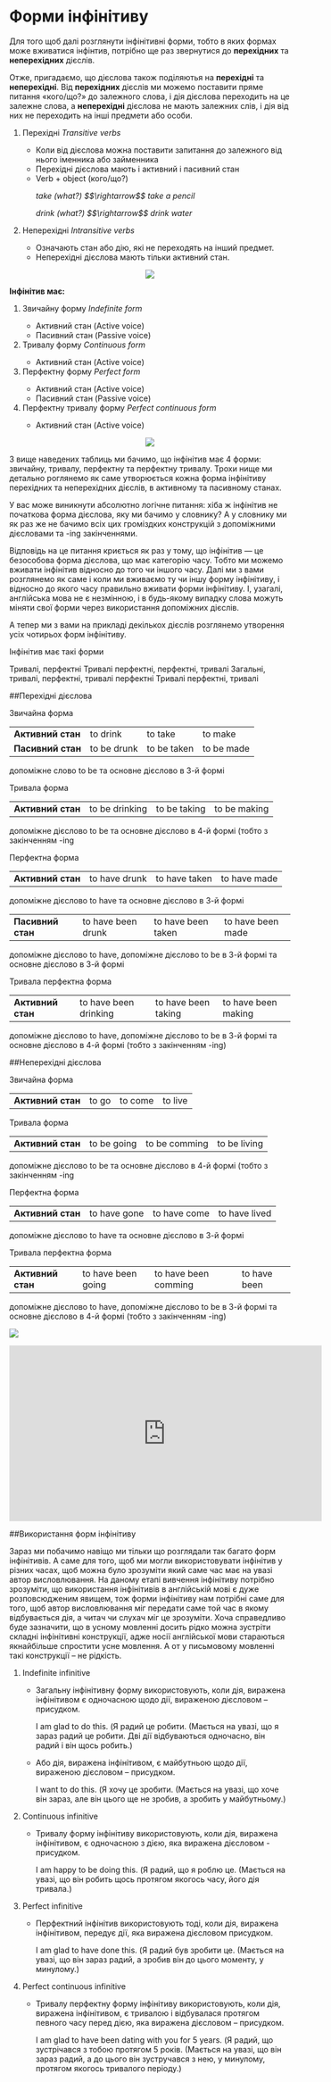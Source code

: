 # Форми iнфiнiтиву

<p>Для того щоб далі розглянути інфінітивні форми, тобто в яких формах може вживатися інфінтив, потрібно ще раз звернутися до <b>перехідних</b> та <b>неперехідних</b> дієслів.</p>

<p>Отже, пригадаємо, що дієслова також поділяютья на <b>перехідні</b> та <b>неперехідні</b>. Від <b>перехідних</b> дієслів ми можемо поставити пряме питання «кого/що?» до залежного слова, і дія дієслова переходить на це залежне слова, а <b>неперехідні</b> дієслова не мають залежних слів, і дія від них не переходить на інші предмети або особи.</p>

<ol>
<li>Перехідні <i>Transitive verbs</i></li>
<ul>
<li>Коли від дієслова можна поставити запитання до залежного від нього іменника або займенника</li>
<li>Перехідні дієслова мають і активний і пасивний стан</li>
<li>Verb + object (кого/що?)</li>
<p><i>take (what?) $$\rightarrow$$ take a pencil</i></p>
<p><i>drink (what?) $$\rightarrow$$ drink water</i></p>
</ul>
<li>Неперехідні <i>Intransitive verbs</i></li>
<ul>
<li>Означають стан або дію, які не переходять на інший предмет.</li>
<li>Неперехідні дієслова мають тільки активний стан.</li>
</ul>
</ol>

<div align="center"><img src="191_p1.png"/></div>

<p><b>Інфінітив має:</b></p>
<ol>
<li>Звичайну форму <i>Indefinite form</i></li>
<ul>
<li>Активний стан (Active voice)</li>
<li>Пасивний стан (Passive voice)</li>
</ul>
<li>Тривалу форму <i>Continuous form</i></li>
<ul>
<li>Активний стан (Active voice)</li>
</ul>
<li>Перфектну форму <i>Perfect form</i></li>
<ul>
<li>Активний стан (Active voice)</li>
<li>Пасивний стан (Passive voice)</li>
</ul>
<li>Перфектну тривалу форму <i>Perfect continuous form</i></li>
<ul>
<li>Активний стан (Active voice)</li>
</ul>
</ol>

<div align="center"><img src="191_p2.png"/></div>

<p>З вище наведених таблиць ми бачимо, що інфінітив має 4 форми: звичайну, тривалу, перфектну та перфектну тривалу. Трохи нище ми детально роглянемо як саме утворюється кожна форма інфінітиву перехідних та неперехідних дієслів, в активному та пасивному станах.</p>

<p>У вас може виникнути абсолютно логічне питання: хіба ж інфінітив не початкова форма дієслова, яку ми бачимо у словнику? А у словнику ми як раз же не бачимо всіх цих громіздких конструкцій з допоміжними дієсловами та -ing закінченнями.</p>

<p>Відповідь на це питання криється як раз у тому, що інфінітив —  це безособова форма дієслова, що має категорію часу. Тобто ми можемо вживати інфінітив відносно до того чи іншого часу.  Далі ми з вами розглянемо як саме і коли ми вживаємо ту чи іншу форму інфінітиву, і відносно до якого часу правильно вживати форми інфінітиву. І, узагалі, англійська мова не є незмінною, і в будь-якому випадку слова можуть міняти свої форми через використання допоміжних дієслів.</p>

<p>А тепер ми з вами на прикладі декількох дієслів розглянемо утворення усіх чотирьох форм інфінітиву.</p>

<quiz correctLabel="correct" incorrectLabel="incorrect" checkLabel="check">
    <question text="">
        <p>Інфінітив має такі форми</p>
        <answer>Тривалі, перфектні</answer>
        <answer>Тривалі перфектні, перфектні, тривалі</answer>
        <answer correct>Загальні, тривалі, перфектні, тривалі перфектні</answer>
        <answer>Тривалі перфектні, тривалі</answer>
    </question>
</quiz>

##Перехідні дієслова

<span class="p1">Звичайна форма</span>
<table>
<tr>
<td><b>Активний стан</b></td>
<td>to drink</td>
<td>to take</td>
<td>to make</td>
</tr>
<tr>
<td><b>Пасивний стан</b></td>
<td>to be drunk</td>
<td>to be taken</td>
<td>to be made</td>
</tr>
</table>

<p>допоміжне слово to be та основне дієслово в 3-й формі</p>

<span class="p1">Тривала форма</span>
<table>
<tr>
<td><b>Активний стан</b></td>
<td>to be drinking</td>
<td>to be taking</td>
<td>to be making</td>
</tr>
</table>

<p>допоміжне дієслово to be та основне дієслово в 4-й формі (тобто з закінченням -ing</p>

<span class="p1">Перфектна форма</span>
<table>
<tr>
<td><b>Активний стан</b></td>
<td>to have drunk</td>
<td>to have taken</td>
<td>to have made</td>
</tr>
</table>

<p>допоміжне дієслово to have та основне дієслово в 3-й формі</p>

<table>
<tr>
<td><b>Пасивний стан</b></td>
<td>to have been drunk</td>
<td>to have been taken</td>
<td>to have been made</td>
</tr>
</table>

<p>допоміжне дієслово  to have, допоміжне дієслово to be в 3-й формі та основне дієслово в 3-й формі</p>

<span class="p1">Тривала перфектна форма</span>
<table>
<tr>
<td><b>Активний стан</b></td>
<td>to have been drinking</td>
<td>to have been taking</td>
<td>to have been making</td>
</tr>
</table>

<p>допоміжне дієслово to have, допоміжне дієслово to be в 3-й формі та основне дієслово в 4-й формі (тобто з закінченням -ing)</p>

##Неперехідні дієслова

<span class="p1">Звичайна форма</span>
<table>
<tr>
<td><b>Активний стан</b></td>
<td>to go</td>
<td>to come</td>
<td>to live</td>
</tr>
</table>

<span class="p1">Тривала форма</span>
<table>
<tr>
<td><b>Активний стан</b></td>
<td>to be going</td>
<td>to be comming</td>
<td>to be living</td>
</tr>
</table>

<p>допоміжне дієслово to be та основне дієслово в 4-й формі (тобто з закінченням -ing</p>

<span class="p1">Перфектна форма</span>
<table>
<tr>
<td><b>Активний стан</b></td>
<td>to have gone</td>
<td>to have come</td>
<td>to have lived</td>
</tr>
</table>

<p>допоміжне дієслово to have та основне дієслово в 3-й формі</p>

<span class="p1">Тривала перфектна форма</span>
<table>
<tr>
<td><b>Активний стан</b></td>
<td>to have been going</td>
<td>to have been comming</td>
<td>to have been</td>
</tr>
</table>

<p>допоміжне дієслово to have, допоміжне дієслово to be в 3-й формі та основне дієслово в 4-й формі (тобто з закінченням -ing)</p>


![](191_p3.png)


<div class="fluidMedia">
<iframe align="center" width="560" height="315" src="https://www.youtube.com/embed/FJGGqZMtd6Q" frameborder="0" allowfullscreen></iframe>
</div>
<div class="popup">
</div>

##Використання форм інфінітиву 

<p>Зараз ми побачимо навіщо ми тільки що розглядали так багато форм інфінітивів. А саме для того, щоб ми могли використовувати інфінітив у різних часах, щоб можна було зрозуміти який саме час має на увазі автор висловлювання.  На даному етапі вивчення інфінітиву потрібно зрозуміти, що використання інфінітивів в англійській мові є дуже розповсюдженим явищем, тож форми інфінітиву нам потрібні саме для того, щоб автор висловлювання міг передати саме той час в якому відбувається дія, а читач чи слухач міг це зрозуміти. Хоча справедливо буде зазначити, що в усному мовленні досить рідко можна зустріти складні інфінітивні конструкції, адже носії англійської мови стараються якнайбільше спростити усне мовлення. А от у письмовому мовленні такі конструкції – не рідкість.</p>

<ol>
<li>Indefinite infinitive</li>
<ul>
<li>Загальну інфінітивну форму використовують, коли дія, виражена інфінітивом є одночасною щодо дії, вираженою дієсловом – присудком.</li>
<p>I am glad to do this. (Я радий це робити. (Мається на увазі, що я зараз радий це робити. Дві дії відбуваються одночасно, він радий і він щось робить.)</p>
<li>Або дія, виражена інфінітивом, є майбутньою щодо дії, вираженою дієсловом – присудком.</li>
<p>I want to do this. (Я хочу це зробити. (Мається на увазі, що хоче він зараз, але він цього ще не зробив, а зробить у майбутньому.)</p>
</ul>
<li>Continuous infinitive</li>
<ul>
<li>Тривалу форму інфінітиву використовують, коли дія, виражена   інфінітивом, є одночасною з дією, яка виражена дієсловом - присудком.</li>
<p>I am happy to be doing this. (Я радий, що я роблю це. (Мається на увазі, що він    робить щось протягом якогось часу, його дія тривала.)</p>
</ul>
<li>Perfect infinitive</li>
<ul>
<li>Перфектний інфінітив використовують тоді, коли дія, виражена інфінітивом, передує дії, яка виражена дієсловом присудком.</li>
<p>I am glad to have done this. (Я радий був зробити це. (Мається на увазі, що він зараз радий, а зробив він до цього моменту, у минулому.)</p>
</ul>
<li>Perfect continuous infinitive</li>
<ul>
<li>Тривалу перфектну форму інфінітиву використовують, коли дія, виражена інфінітивом, є тривалою і відбувалася протягом певного часу перед дією, яка виражена дієсловом – присудком.</li>
<p>I am glad to have been dating with you for 5 years. (Я радий, що зустрічався з тобою протягом 5 років. (Мається на увазі, що він зараз радий, а до цього він зустручався з нею, у минулому, протягом якогось тривалого періоду.)</p>
</ul>
</ol>